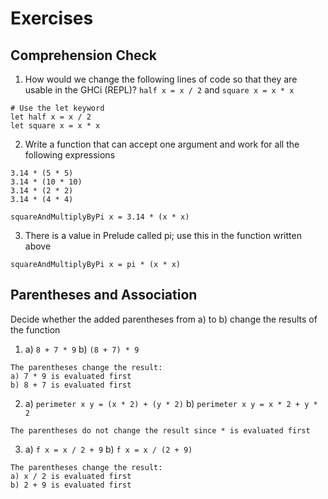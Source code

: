 # Exercises

## Comprehension Check
1. How would we change the following lines of code so that they are usable in the GHCi (REPL)? `half x = x / 2` and `square x = x * x`
```
# Use the let keyword
let half x = x / 2
let square x = x * x
```

2. Write a function that can accept one argument and work for all the following expressions
```
3.14 * (5 * 5)
3.14 * (10 * 10)
3.14 * (2 * 2)
3.14 * (4 * 4)

squareAndMultiplyByPi x = 3.14 * (x * x)
```
3. There is a value in Prelude called pi; use this in the function written above
```
squareAndMultiplyByPi x = pi * (x * x)
```

## Parentheses and Association
Decide whether the added parentheses from a) to b) change the results of the function
1. a) `8 + 7 * 9` b) `(8 + 7) * 9`
```
The parentheses change the result:
a) 7 * 9 is evaluated first
b) 8 + 7 is evaluated first
```
2. a) `perimeter x y = (x * 2) + (y * 2)` b) `perimeter x y = x * 2 + y * 2`
```
The parentheses do not change the result since * is evaluated first
```
3. a) `f x = x / 2 + 9` b) `f x = x / (2 + 9)`
```
The parentheses change the result:
a) x / 2 is evaluated first
b) 2 + 9 is evaluated first
```

